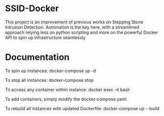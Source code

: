 # SSID-Docker

This project is an improvement of previous works on Stepping Stone Intrusion Detection. Automation is the key here, with a streamlined approach relying less on python scripting and more on the powerful Docker API to spin up infrastructure seamlessly.


# Documentation
To spin up instances:
    docker-compose up -d

To stop all instances:
    docker-compose stop

To access any container within instance:
    docker exec -it <container ID> bash
    


To add containers, simply modify the docker-compose.yaml 

To rebuild all instances with updated Dockerfile: 
    docker-compose up --build

